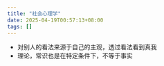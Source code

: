 ```yaml
---
title: "社会心理学"
date: 2025-04-19T00:57:13+08:00
tags: []
---
```


- 对别人的看法来源于自己的主观，透过看法看到真我
- 理论，常识也是在特定条件下，不等于事实
